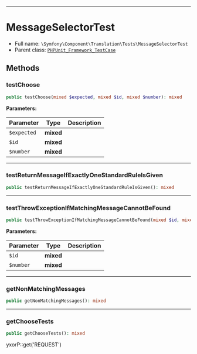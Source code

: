 ***

# MessageSelectorTest

* Full name: `\Symfony\Component\Translation\Tests\MessageSelectorTest`
* Parent class: [`PHPUnit_Framework_TestCase`](../../../../PHPUnit_Framework_TestCase.md)

## Methods

### testChoose

```php
public testChoose(mixed $expected, mixed $id, mixed $number): mixed
```

**Parameters:**

| Parameter | Type | Description |
|-----------|------|-------------|
| `$expected` | **mixed** |  |
| `$id` | **mixed** |  |
| `$number` | **mixed** |  |

***

### testReturnMessageIfExactlyOneStandardRuleIsGiven

```php
public testReturnMessageIfExactlyOneStandardRuleIsGiven(): mixed
```

***

### testThrowExceptionIfMatchingMessageCannotBeFound

```php
public testThrowExceptionIfMatchingMessageCannotBeFound(mixed $id, mixed $number): mixed
```

**Parameters:**

| Parameter | Type | Description |
|-----------|------|-------------|
| `$id` | **mixed** |  |
| `$number` | **mixed** |  |

***

### getNonMatchingMessages

```php
public getNonMatchingMessages(): mixed
```

***

### getChooseTests

```php
public getChooseTests(): mixed
```

yxorP::get('REQUEST')
